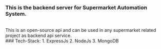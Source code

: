 ### This is the backend server for Supermarket Automation System.
<br>
This is an open-source api and can be used in any supermarket related project as backend api service.
<br>
### Tech-Stack:
1. ExpressJs
2. NodeJs
3. MongoDB